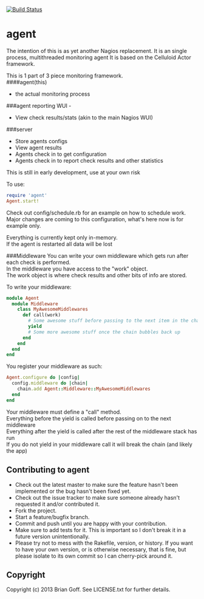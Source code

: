 [![Build Status](https://travis-ci.org/cpuguy83/monitoring_agent.png)](https://travis-ci.org/cpuguy83/monitoring_agent)

# agent

The intention of this is as yet another Nagios replacement.
It is an single process, multithreaded monitoring agent
It is based on the Celluloid Actor framework.

This is 1 part of 3 piece monitoring framework.<br>
####agent(this)
 - the actual monitoring process

###agent reporting WUI -
 - View check results/stats (akin to the main Nagios WUI)

###server
 - Store agents configs
 - View agent results
 - Agents check in to get configuration
 - Agents check in to report check results and other statistics

This is still in early development, use at your own risk

To use:
```ruby
require 'agent'
Agent.start!
```
Check out config/schedule.rb for an example on how to schedule work.<br />
Major changes are coming to this configuration, what's here now is for example only.

Everything is currently kept only in-memory.<br>
If the agent is restarted all data will be lost<br>


###Middleware
You can write your own middleware which gets run after each check is performed.<br>
In the middleware you have access to the "work" object.<br>
The work object is where check results and other bits of info are stored.

To write your middleware:
```ruby
module Agent
  module Middleware
    class MyAwesomeMiddlewares
      def call(work)
        # Some awesome stuff before passing to the next item in the chain
        yield
        # Some more awesome stuff once the chain bubbles back up
      end
    end
  end
end
```
You register your middleware as such:
```ruby
Agent.configure do |config|
  config.middleware do |chain|
    chain.add Agent::Middleware::MyAwesomeMiddlewares
  end
end
```
Your middleware must define a "call" method.<br>
Everything before the yield is called before passing on to the next middleware<br>
Everything after the yield is called after the rest of the middleware stack has run<br>
If you do not yield in your middleware call it will break the chain (and likely the app)

## Contributing to agent

* Check out the latest master to make sure the feature hasn't been implemented or the bug hasn't been fixed yet.
* Check out the issue tracker to make sure someone already hasn't requested it and/or contributed it.
* Fork the project.
* Start a feature/bugfix branch.
* Commit and push until you are happy with your contribution.
* Make sure to add tests for it. This is important so I don't break it in a future version unintentionally.
* Please try not to mess with the Rakefile, version, or history. If you want to have your own version, or is otherwise necessary, that is fine, but please isolate to its own commit so I can cherry-pick around it.

## Copyright

Copyright (c) 2013 Brian Goff. See LICENSE.txt for
further details.


